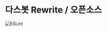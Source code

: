# 다스봇 Rewrite / 오픈소스
![ESLint](https://github.com/parangee/dosbot/workflows/ESLint/badge.svg?branch=beta)